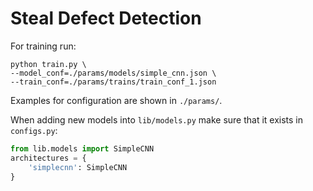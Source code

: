 # Steal Defect Detection

For training run: 
```shell script
python train.py \
--model_conf=./params/models/simple_cnn.json \
--train_conf=./params/trains/train_conf_1.json
```

Examples for configuration are shown in `./params/`.

When adding new models into `lib/models.py` make sure that it exists in `configs.py`:
```python
from lib.models import SimpleCNN
architectures = {
    'simplecnn': SimpleCNN
}
```